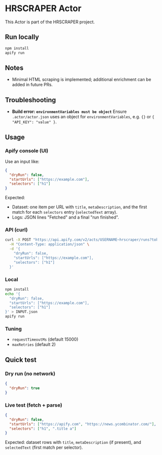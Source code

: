 # HRSCRAPER Actor

This Actor is part of the HRSCRAPER project.

## Run locally
```bash
npm install
apify run
```

## Notes

* Minimal HTML scraping is implemented; additional enrichment can be added in future PRs.

## Troubleshooting

- **Build error: `environmentVariables must be object`**
  Ensure `.actor/actor.json` uses an object for `environmentVariables`, e.g. `{}` or `{ "API_KEY": "value" }`.

## Usage

### Apify console (UI)
Use an input like:
```json
{
  "dryRun": false,
  "startUrls": ["https://example.com"],
  "selectors": ["h1"]
}
```

Expected:

* Dataset: one item per URL with `title`, `metaDescription`, and the first match for each `selectors` entry (`selectedText` array).
* Logs: JSON lines "Fetched" and a final "run finished".

### API (curl)

```bash
curl -X POST "https://api.apify.com/v2/acts/USERNAME~hrscraper/runs?token=APIFY_TOKEN" \
  -H "Content-Type: application/json" \
  -d '{
    "dryRun": false,
    "startUrls": ["https://example.com"],
    "selectors": ["h1"]
  }'
```

### Local

```bash
npm install
echo '{
  "dryRun": false,
  "startUrls": ["https://example.com"],
  "selectors": ["h1"]
}' > INPUT.json
apify run
```

### Tuning

* `requestTimeoutMs` (default 15000)
* `maxRetries` (default 2)

## Quick test

### Dry run (no network)
```json
{
  "dryRun": true
}
```

### Live test (fetch + parse)

```json
{
  "dryRun": false,
  "startUrls": ["https://apify.com", "https://news.ycombinator.com/"],
  "selectors": ["h1", ".title a"]
}
```

Expected: dataset rows with `title`, `metaDescription` (if present), and `selectedText` (first match per selector).
